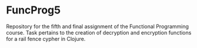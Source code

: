 # FuncProg5
Repository for the fifth and final assignment of the Functional Programming course. Task pertains to the creation of decryption and encryption functions for a rail fence cypher in Clojure.
